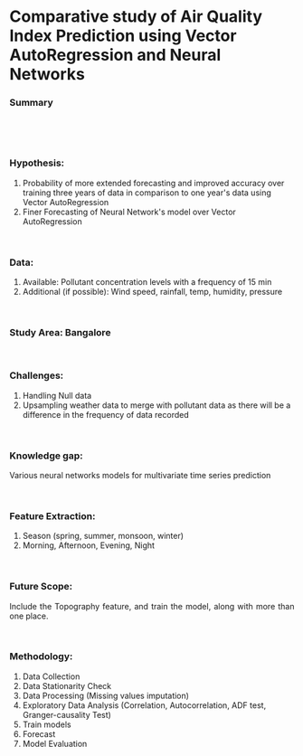 # Comparative study of Air Quality Index Prediction using Vector AutoRegression and Neural Networks

### Summary
<br>

<p>

</p>

<br>

### Hypothesis:
<ol>
  <li>
  Probability of more extended forecasting and improved accuracy  over training three years of data in comparison to one year's data using Vector AutoRegression 
  </li>
  <li>
    Finer Forecasting of Neural Network's model over Vector AutoRegression
  </li>
</ol>

<br>

### Data:
<ol>
  <li>
    Available: Pollutant concentration levels with a frequency of 15 min
  </li>
  <li>
    Additional (if possible): Wind speed, rainfall, temp, humidity, pressure
  </li>
</ol>

<br>

### Study Area: Bangalore

<br>

### Challenges:
<ol>
  <li>
    Handling Null data
  </li>
  <li>
    Upsampling weather data to merge with pollutant data as there will be a difference in the frequency of data recorded
  </li>
</ol>

<br>

### Knowledge gap:
Various neural networks models for multivariate time series prediction
  
<br>
  
### Feature Extraction:
<ol>
  <li> 
    Season (spring, summer, monsoon, winter)
  </li>
  <li>
    Morning, Afternoon, Evening, Night
  </li>
</ol>

<br>

### Future Scope:
<p align="justify">
  Include the Topography feature, and train the model, along with more than one place.
</p>

<br>

### Methodology:
<ol>
  <li>
    Data Collection
  </li>
  <li>
    Data Stationarity Check
  </li>
  <li>
    Data Processing (Missing values imputation)
  </li>
   <li>
    Exploratory Data Analysis (Correlation, Autocorrelation, ADF test, Granger-causality Test)
  </li>
  <li>
    Train models
  </li>
  <li>
    Forecast
  </li>
  <li>
    Model Evaluation
  </li>
</ol>
